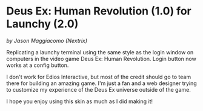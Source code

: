 # Deus Ex: Human Revolution (1.0) for Launchy (2.0)
_by Jason Maggiacomo (Nextrix)_

Replicating a launchy terminal using the same style as the login window on computers in the video game Deus Ex: Human Revolution. Login button now works at a config button.

I don't work for Edios Interactive, but most of the credit should go to team there for building an amazing game. I'm just a fan and a web designer trying to customize my experience of the Deus Ex universe outside of the game.

I hope you enjoy using this skin as much as I did making it!
